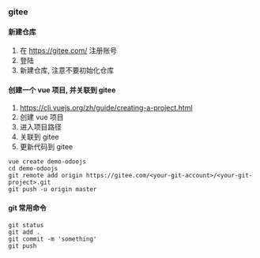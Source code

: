 ### gitee

#### 新建仓库

1. 在 https://gitee.com/ 注册账号
2. 登陆
3. 新建仓库, 注意不要初始化仓库

#### 创建一个 vue 项目, 并关联到 gitee

1. https://cli.vuejs.org/zh/guide/creating-a-project.html
2. 创建 vue 项目
3. 进入项目路径
4. 关联到 gitee
5. 更新代码到 gitee

```
vue create demo-odoojs
cd demo-odoojs
git remote add origin https://gitee.com/<your-git-account>/<your-git-project>.git
git push -u origin master
```

#### git 常用命令

```
git status
git add .
git commit -m 'something'
git push

```
